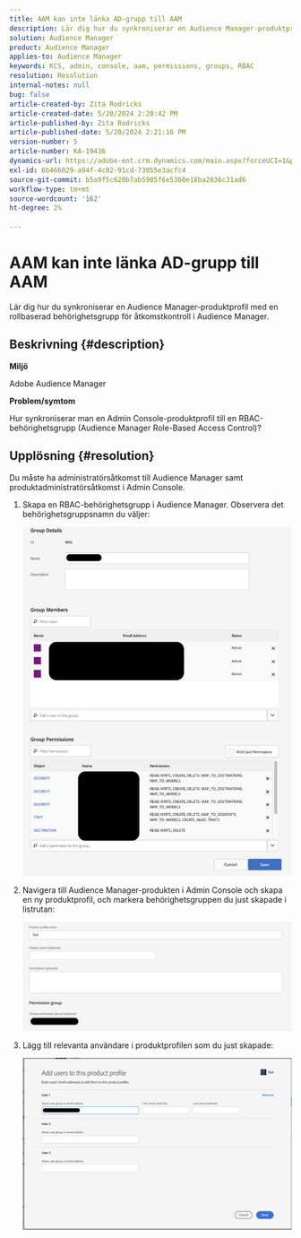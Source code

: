 ```yaml
---
title: AAM kan inte länka AD-grupp till AAM
description: Lär dig hur du synkroniserar en Audience Manager-produktprofil med en rollbaserad behörighetsgrupp för åtkomstkontroll i Audience Manager.
solution: Audience Manager
product: Audience Manager
applies-to: Audience Manager
keywords: KCS, admin, console, aam, permissions, groups, RBAC
resolution: Resolution
internal-notes: null
bug: false
article-created-by: Zita Rodricks
article-created-date: 5/20/2024 2:20:42 PM
article-published-by: Zita Rodricks
article-published-date: 5/20/2024 2:21:16 PM
version-number: 5
article-number: KA-19436
dynamics-url: https://adobe-ent.crm.dynamics.com/main.aspx?forceUCI=1&pagetype=entityrecord&etn=knowledgearticle&id=3ee60122-b416-ef11-9f8a-6045bd026dc7
exl-id: 6b466029-a94f-4c02-91cd-73055e3acfc4
source-git-commit: b5a9f5c620b7ab5905f6e5360e18ba2036c31ad6
workflow-type: tm+mt
source-wordcount: '162'
ht-degree: 2%

---
```


# AAM kan inte länka AD-grupp till AAM


Lär dig hur du synkroniserar en Audience Manager-produktprofil med en rollbaserad behörighetsgrupp för åtkomstkontroll i Audience Manager.

## Beskrivning {#description}


<b>Miljö</b>

Adobe Audience Manager



<b>Problem/symtom</b>

Hur synkroniserar man en Admin Console-produktprofil till en RBAC-behörighetsgrupp (Audience Manager Role-Based Access Control)?


## Upplösning {#resolution}


Du måste ha administratörsåtkomst till Audience Manager samt produktadministratörsåtkomst i Admin Console.

1. Skapa en RBAC-behörighetsgrupp i Audience Manager. Observera det behörighetsgruppsnamn du väljer:



   ![](assets/5a5b40de-a9cf-ec11-a7b5-00224809c196.png)
2. Navigera till Audience Manager-produkten i Admin Console och skapa en ny produktprofil, och markera behörighetsgruppen du just skapade i listrutan:



   ![](assets/2689da02-aacf-ec11-a7b5-00224809c196.png)
3. Lägg till relevanta användare i produktprofilen som du just skapade:



   ![](assets/6a896e46-aacf-ec11-a7b5-00224809c196.png)
